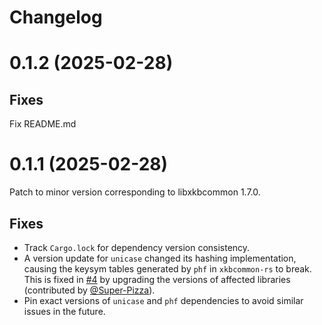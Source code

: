 # Changelog

# 0.1.2 (2025-02-28)

## Fixes

Fix README.md

# 0.1.1 (2025-02-28)

Patch to minor version corresponding to libxkbcommon 1.7.0.

## Fixes
- Track `Cargo.lock` for dependency version consistency.
- A version update for `unicase` changed its hashing implementation, causing the keysym tables generated by `phf` in `xkbcommon-rs` to break. This is fixed in [#4](https://github.com/wysiwys/xkbcommon-rs/pull/4) by upgrading the versions of affected libraries (contributed by [@Super-Pizza](https://github.com/Super-Pizza)).
- Pin exact versions of `unicase` and `phf` dependencies to avoid similar issues in the future.

